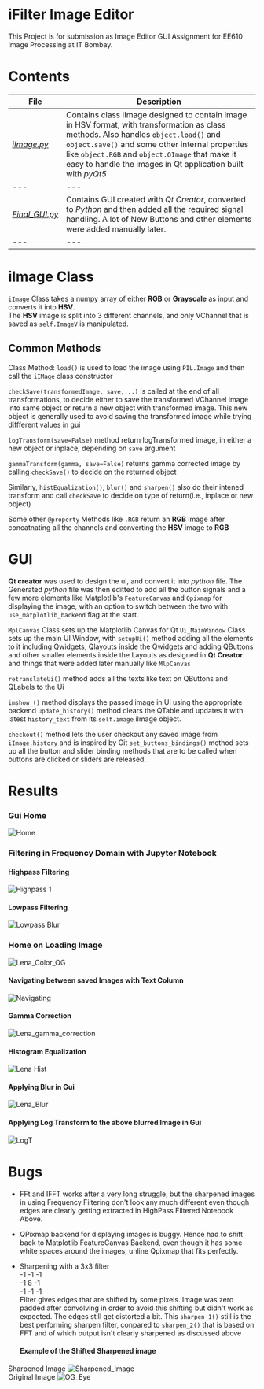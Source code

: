 # iFilter Image Editor
This Project is for submission as Image Editor GUI Assignment for EE610 Image Processing at IT Bombay.

# Contents
|**File**|**Description**|
|---|---|
|[*iImage.py*](https://github.com/dumbPy/iFilter_Image_Editor/blob/master/iImage.py)|Contains class iImage designed to contain image in HSV format, with transformation as class methods. Also handles `object.load()` and `object.save()` and some other internal properties like `object.RGB` and `object.QImage` that make it easy to handle the images in Qt application built with *pyQt5*|
|---|---|
|[*Final_GUI.py*](https://github.com/dumbPy/iFilter_Image_Editor/blob/master/Final_GUI.py)|Contains GUI created with *Qt Creator*, converted to *Python* and then added all the required signal handling. A lot of New Buttons and other elements were added manually later.|
|---|---|


# iImage Class
`iImage` Class takes a numpy array of either **RGB** or **Grayscale** as input and converts it into **HSV**.  
The **HSV** image is split into 3 different channels, and only VChannel that is saved as `self.ImageV` is manipulated.

## Common Methods
Class Method: `load()` is used to load the image using `PIL.Image` and then call the `iIMage` class constructor

`checkSave(transformedImage, save,...)` is called at the end of all transformations, to decide either to save the transformed VChannel image into same object or return a new object with transformed image. This new object is generally used to avoid saving the transformed image while trying diffferent values in gui

`logTransform(save=False)` method return logTransformed image, in either a new object or inplace, depending on `save` argument

`gammaTransform(gamma, save=False)` returns gamma corrected image by calling `checkSave()` to decide on the returned object

Similarly, `histEqualization()`, `blur()` and `sharpen()` also do their intened transform and call `checkSave` to decide on type of return(i.e., inplace or new object)

Some other `@property` Methods like `.RGB` return an **RGB** image after concatnating all the channels and converting the **HSV** image to **RGB**

# GUI
**Qt creator** was used to design the ui, and convert it into *python* file. The Generated *python* file was then editted to add all the button signals and a few more elements like Matplotlib's `FeatureCanvas` and `Qpixmap` for displaying the image, with an option to switch between the two with `use_matplotlib_backend` flag at the start.

`MplCanvas` Class sets up the Matplotlib Canvas for Qt
`Ui_MainWindow` Class sets up the main UI Window, with `setupUi()` method adding all the elements to it including Qwidgets, Qlayouts inside the Qwidgets and adding QButtons and other smaller elements inside the Layouts as designed in **Qt Creator** and things that were added later manually like `MlpCanvas`

`retranslateUi()` method adds all the texts like text on QButtons and QLabels to the Ui

`imshow_()` method displays the passed image in Ui using the appropriate backend
`update_history()` method clears the QTable and updates it with latest `history_text` from its `self.image` iImage object.

`checkout()` method lets the user checkout any saved image from `iImage.history` and is inspired by Git
`set_buttons_bindings()` method sets up all the button and slider binding methods that are to be called when buttons are clicked or sliders are released.

# Results

### Gui Home
![Home](https://github.com/dumbPy/iFilter_Image_Editor/blob/master/images/home.png)

### Filtering in Frequency Domain with Jupyter Notebook
#### Highpass Filtering
![Highpass 1](https://github.com/dumbPy/iFilter_Image_Editor/blob/master/images/HighPass_House.png)
#### Lowpass Filtering
![Lowpass Blur](https://github.com/dumbPy/iFilter_Image_Editor/blob/master/images/LowPass_Lena_GS.png)

### Home on Loading Image
![Lena_Color_OG](https://github.com/dumbPy/iFilter_Image_Editor/blob/master/images/Lena_Color.png)

#### Navigating between saved Images with Text Column
![Navigating](https://github.com/dumbPy/iFilter_Image_Editor/blob/master/images/Navigating.png)

#### Gamma Correction
![Lena_gamma_correction](https://github.com/dumbPy/iFilter_Image_Editor/blob/master/images/Lena_GS_Gamma.png)

#### Histogram Equalization
![Lena Hist](https://github.com/dumbPy/iFilter_Image_Editor/blob/master/images/Lena_GS_Hist.png)

#### Applying Blur in Gui
![Lena_Blur](https://github.com/dumbPy/iFilter_Image_Editor/blob/master/images/Lena_Color_Blur.png)

#### Applying Log Transform to the above blurred Image in Gui
![LogT](https://github.com/dumbPy/iFilter_Image_Editor/blob/master/images/Lena_Color_Blur_LogT.png)


# Bugs
* FFt and IFFT works after a very long struggle, but the sharpened images in using Frequency Filtering don't look any much different even though edges are clearly getting extracted in HighPass Filtered Notebook Above.

* QPixmap backend for displaying images is buggy. Hence had to shift back to Matplotlib FeatureCanvas Backend, even though it has some white spaces around the images, unline Qpixmap that fits perfectly.

* Sharpening with a 3x3 filter   
  -1 -1 -1  
  -1  8 -1  
  -1 -1 -1  
  Filter gives edges that are shifted by some pixels. Image was zero padded after convolving in order to avoid this shifting but didn't work as expected. The edges still get distorted a bit. This `sharpen_1()` still is the best performing sharpen filter, conpared to `sharpen_2()` that is based on FFT and of which output isn't clearly sharpened as discussed above
  #### Example of the Shifted Sharpened image

Sharpened Image
  ![Sharpened_Image](https://github.com/dumbPy/iFilter_Image_Editor/blob/master/images/Messed%20up%20by%20padding%20during%20sharpenning2.png)  
  Original Image
  ![OG_Eye](https://github.com/dumbPy/iFilter_Image_Editor/blob/master/images/Original%20Images/Eye.png)